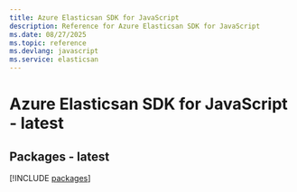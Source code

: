 ```yaml
---
title: Azure Elasticsan SDK for JavaScript
description: Reference for Azure Elasticsan SDK for JavaScript
ms.date: 08/27/2025
ms.topic: reference
ms.devlang: javascript
ms.service: elasticsan
---
```

# Azure Elasticsan SDK for JavaScript - latest
## Packages - latest
[!INCLUDE [packages](elasticsan-index.md)]